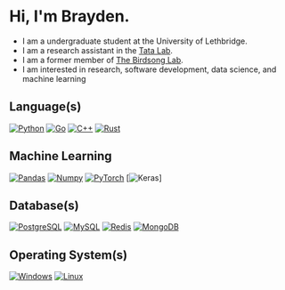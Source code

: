 # Hi, I'm Brayden.

- I am a undergraduate student at the University of Lethbridge.
- I am a research assistant in the [Tata Lab](https://tatalab.ca/).
- I am a former member of [The Birdsong Lab](http://david-logue.squarespace.com/).
- I am interested in research, software development, data science, and machine learning

## Language(s)

[![Python](https://img.shields.io/badge/Python-8ec07c?style=for-the-badge&logo=python&logoColor=fe8019&color=282828)](https://www.python.org/)
[![Go](https://img.shields.io/badge/Go-8ec07c?style=for-the-badge&logo=go&logoColor=fe8019&color=282828)](https://go.dev/)
[![C++](https://img.shields.io/badge/C++-8ec07c?style=for-the-badge&logo=cplusplus&logoColor=fe8019&color=282828)](https://isocpp.org/)
[![Rust](https://img.shields.io/badge/Rust-8ec07c?style=for-the-badge&logo=rust&logoColor=fe8019&color=282828)](https://www.rust-lang.org/)

## Machine Learning

[![Pandas](https://img.shields.io/badge/Pandas-8ec07c?style=for-the-badge&logo=pandas&logoColor=fe8019&color=282828)](https://pandas.pydata.org/docs/index.html)
[![Numpy](https://img.shields.io/badge/Numpy-8ec07c?style=for-the-badge&logo=numpy&logoColor=fe8019&color=282828)](https://numpy.org/)
[![PyTorch](https://img.shields.io/badge/PyTorch-8ec07c?style=for-the-badge&logo=pytorch&logoColor=fe8019&color=282828)](https://pytorch.org/)
[![Keras](https://keras.io/)]

## Database(s)

[![PostgreSQL](https://img.shields.io/badge/PostgreSQL-8ec07c?style=for-the-badge&logo=postgresql&logoColor=fe8019&color=282828)](https://www.postgresql.org/)
[![MySQL](https://img.shields.io/badge/MySQL-8ec07c?style=for-the-badge&logo=mysql&logoColor=fe8019&color=282828)](https://www.mysql.com/)
[![Redis](https://img.shields.io/badge/Redis-8ec07c?style=for-the-badge&logo=redis&logoColor=fe8019&color=282828)](https://redis.io/)
[![MongoDB](https://img.shields.io/badge/MongoDB-8ec07c?style=for-the-badge&logo=mongodb&logoColor=fe8019&color=282828)](https://www.mongodb.com/)

## Operating System(s)

[![Windows](https://img.shields.io/badge/Windows-8ec07c?style=for-the-badge&logo=windows&logoColor=fe8019&color=282828)](https://www.microsoft.com/en-ca/windows/windows-11)
[![Linux](https://img.shields.io/badge/Linux-8ec07c?style=for-the-badge&logo=linux&logoColor=fe8019&color=282828)](https://ubuntu.com/)
